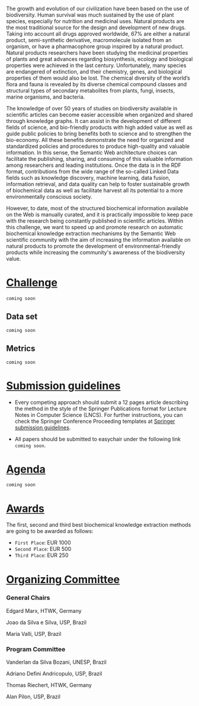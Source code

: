 The growth and evolution of our civilization have been based on the use of biodiversity. Human survival was much sustained by the use of plant species, especially for nutrition and medicinal uses. Natural products are the most traditional source for the design and development of new drugs. Taking into account all drugs approved worldwide, 67% are either a natural product, semi-synthetic derivative, macromolecule isolated from an organism, or have a pharmacophore group inspired by a natural product. Natural products researchers have been studying the medicinal properties of plants and great advances regarding biosynthesis, ecology and biological properties were achieved in the last century. Unfortunately, many species are endangered of extinction, and their chemistry, genes, and biological properties of them would also be lost. The chemical diversity of the world’s flora and fauna is revealed by its diverse chemical compound classes and structural types of secondary metabolites from plants, fungi, insects, marine organisms, and bacteria. 

The knowledge of over 50 years of studies on biodiversity available in scientific articles can become easier accessible when organized and shared through knowledge graphs. It can assist in the development of different fields of science, and bio-friendly products with high added value as well as guide public policies to bring benefits both to science and to strengthen the bio-economy. All these benefits demonstrate the need for organized and standardized policies and procedures to produce high-quality and valuable information. In this sense, the Semantic Web architecture choices can facilitate the publishing, sharing, and consuming of this valuable information among researchers and leading institutions. Once the data is in the RDF format, contributions from the wide range of the so-called Linked Data fields such as knowledge discovery, machine learning, data fusion, information retrieval, and data quality can help to foster sustainable growth of biochemical data as well as facilitate harvest all its potential to a more environmentally conscious society. 

However, to date, most of the structured biochemical information available on the Web is manually curated, and it is practically impossible to keep pace with the research being constantly published in scientific articles. Within this challenge, we want to speed up and promote research on automatic biochemical knowledge extraction mechanisms by the Semantic Web scientific community with the aim of increasing the information available on natural products to promote the development of environmental-friendly products while increasing the community's awareness of the biodiversity value.


# [Challenge](https://aksw.github.io/bike/#challenge)

``coming soon``


## Data set

``coming soon``


## Metrics

``coming soon``


# [Submission guidelines](https://aksw.github.io/bike/#challenge)

- Every competing approach should submit a 12 pages article describing the method in the style of the Springer Publications format for Lecture Notes in Computer Science (LNCS). For further instructions, you can check the Springer Conference Proceeding templates at [Springer submission guidelines](https://www.springer.com/de/it-informatik/lncs/conference-proceedings-guidelines).

- All papers should be submitted to easychair under the following link  ``coming soon``.


# [Agenda](https://aksw.github.io/bike/#agenda)

``coming soon``

# [Awards](https://aksw.github.io/bike/#awards)

The first, second and third best biochemical knowledge extraction methods are going to be awarded as follows:

- ``First Place``: EUR 1000
- ``Second Place``: EUR 500
- ``Third Place``: EUR 250

# [Organizing Committee](https://aksw.github.io/bike/#organizing-committee)

### General Chairs

Edgard Marx, HTWK, Germany

Joao da Silva e Silva, USP, Brazil

Maria Valli, USP, Brazil

### Program Committee

Vanderlan da Silva Bozani, UNESP, Brazil

Adriano Defini Andricopulo, USP, Brazil

Thomas Riechert, HTWK, Germany

Alan Pilon, USP, Brazil



